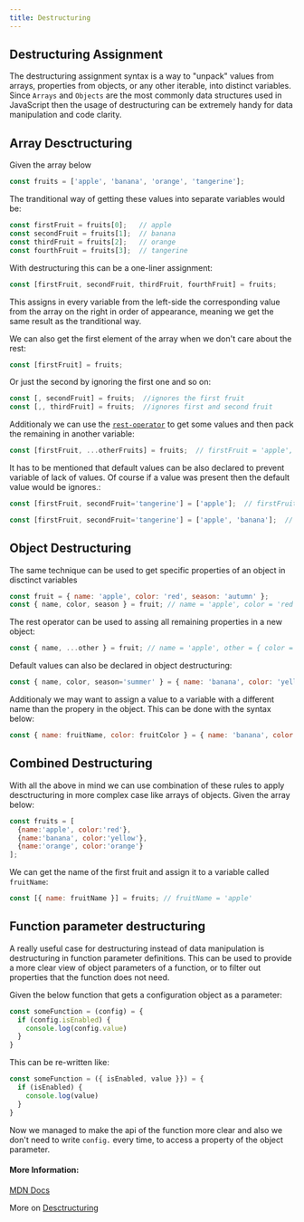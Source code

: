 ```yaml
---
title: Destructuring
---
```

## Destructuring Assignment
The destructuring assignment syntax is a way to "unpack" values from arrays, properties from objects, or any other iterable, into distinct variables.
Since ```Arrays``` and ```Objects``` are the most commonly data structures used in JavaScript then the usage of destructuring can be extremely handy for data manipulation and code clarity.

## Array Desctructuring
Given the array below
``` javascript
const fruits = ['apple', 'banana', 'orange', 'tangerine'];
```
The tranditional way of getting these values into separate variables would be:
``` javascript
const firstFruit = fruits[0];   // apple
const secondFruit = fruits[1];  // banana
const thirdFruit = fruits[2];   // orange
const fourthFruit = fruits[3];  // tangerine
```
With destructuring this can be a one-liner assignment:
``` javascript
const [firstFruit, secondFruit, thirdFruit, fourthFruit] = fruits;
```
This assigns in every variable from the left-side the corresponding value from the array on the right in order of appearance, meaning we get the same result as the tranditional way.

We can also get the first element of the array when we don't care about the rest:
``` javascript
const [firstFruit] = fruits;
```
Or just the second by ignoring the first one and so on:
``` javascript
const [, secondFruit] = fruits;  //ignores the first fruit
const [,, thirdFruit] = fruits;  //ignores first and second fruit
```

Additionaly we can use the <a href='https://developer.mozilla.org/en-US/docs/Web/JavaScript/Reference/Functions/rest_parameters' target='_blank' rel='nofollow'>`rest-operator`</a> to get some values and then pack the remaining in another variable:
``` javascript
const [firstFruit, ...otherFruits] = fruits;  // firstFruit = 'apple', otherFruits = ['banana', 'orange', 'tangerine'] 
```

It has to be mentioned that default values can be also declared to prevent variable of lack of values. Of course if a value was present then the default value would be ignores.:
``` javascript
const [firstFruit, secondFruit='tangerine'] = ['apple'];  // firstFruit = 'apple', secondFruit = 'tangerine'

const [firstFruit, secondFruit='tangerine'] = ['apple', 'banana'];  // firstFruit = 'apple', secondFruit = 'banana'
```

## Object Destructuring
The same technique can be used to get specific properties of an object in disctinct variables
``` javascript
const fruit = { name: 'apple', color: 'red', season: 'autumn' };
const { name, color, season } = fruit; // name = 'apple', color = 'red', season = 'autumn'
```

The rest operator can be used to assing all remaining properties in a new object:
``` javascript
const { name, ...other } = fruit; // name = 'apple', other = { color = 'red', season = 'autumn' }
```

Default values can also be declared in object destructuring:
``` javascript
const { name, color, season='summer' } = { name: 'banana', color: 'yellow' }}; // name = 'banana', color = 'yellow', season = 'summer'
```

Additionaly we may want to assign a value to a variable with a different name than the propery in the object. This can be done with the syntax below:
``` javascript
const { name: fruitName, color: fruitColor } = { name: 'banana', color: 'yellow' }}; // fruitName = 'banana', fruitColor: 'yellow'
```

## Combined Destructuring
With all the above in mind we can use combination of these rules to apply desctructuring in more complex case like arrays of objects. Given the array below:
``` javascript
const fruits = [
  {name:'apple', color:'red'},
  {name:'banana', color:'yellow'},
  {name:'orange', color:'orange'}
];
```
We can get the name of the first fruit and assign it to a variable called ```fruitName```:
``` javascript
const [{ name: fruitName }] = fruits; // fruitName = 'apple'
```

## Function parameter destructuring
A really useful case for destructuring instead of data manipulation is destructuring in function parameter definitions. This can be used to provide a more clear view of object parameters of a function, or to filter out properties that the function does not need.

Given the below function that gets a configuration object as a parameter:
``` javascript
const someFunction = (config) = {
  if (config.isEnabled) {
    console.log(config.value)
  }
}
```
This can be re-written like:
``` javascript
const someFunction = ({ isEnabled, value }}) = {
  if (isEnabled) {
    console.log(value)
  }
}
```
Now we managed to make the api of the function more clear and also we don't need to write ```config.``` every time, to access a property of the object parameter.

#### More Information:
<a href='https://developer.mozilla.org/el/docs/Web/JavaScript/Reference/Operators/Destructuring_assignment' target='_blank' rel='nofollow'>MDN Docs</a>

More on <a href='https://javascript.info/destructuring-assignment' target='_blank' rel='nofollow'>Desctructuring</a>

